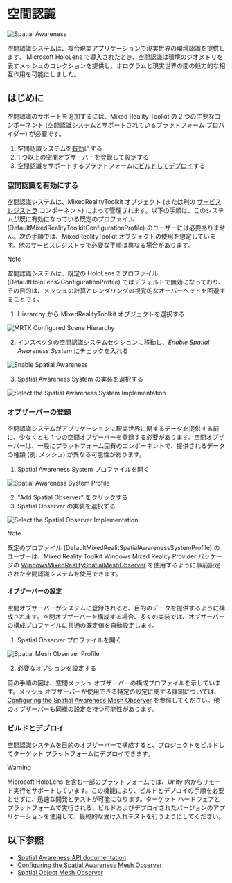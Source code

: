 # 空間認識

![Spatial Awareness](../../Documentation/Images/SpatialAwareness/MRTK_SpatialAwareness_Main.png)

空間認識システムは、複合現実アプリケーションで現実世界の環境認識を提供します。 Microsoft HoloLens で導入されたとき、空間認識は環境のジオメトリを表すメッシュのコレクションを提供し、ホログラムと現実世界の間の魅力的な相互作用を可能にしました。

## はじめに

空間認識のサポートを追加するには、Mixed Reality Toolkit の 2 つの主要なコンポーネント (空間認識システムとサポートされているプラットフォーム プロバイダー) が必要です。

1. 空間認識システムを[有効](#enable-spatial-awareness)にする
2. 1 つ以上の空間オブザーバーを[登録](#register-observers)して[設定](#configure-observers)する
3. 空間認識をサポートするプラットフォームに[ビルドしてデプロイ](#build-and-deploy)する

### 空間認識を有効にする

空間認識システムは、MixedRealityToolkit オブジェクト (または別の [サービス レジストラ](xref:Microsoft.MixedReality.Toolkit.IMixedRealityServiceRegistrar) コンポーネント) によって管理されます。以下の手順は、このシステムが既に有効になっている既定のプロファイル (DefaultMixedRealityToolkitConfigurationProfile) のユーザーには必要ありません。次の手順では、MixedRealityToolkit オブジェクトの使用を想定しています。他のサービスレジストラで必要な手順は異なる場合があります。

> [!NOTE]
> 空間認識システムは、既定の HoloLens 2 プロファイル (DefaultHoloLens2ConfigurationProfile) ではデフォルトで無効になっており、その目的は、メッシュの計算とレンダリングの視覚的なオーバーヘッドを回避することです。

1. Hierarchy から MixedRealityToolkit オブジェクトを選択する

![MRTK Configured Scene Hierarchy](../../Documentation/Images/MRTK_ConfiguredHierarchy.png)

2. インスペクタの空間認識システムセクションに移動し、*Enable Spatial Awareness System* にチェックを入れる

![Enable Spatial Awareness](../../Documentation/Images/SpatialAwareness/MRTKConfig_SpatialAwareness.png)

3. Spatial Awareness System の実装を選択する

![Select the Spatial Awareness System Implementation](../../Documentation/Images/SpatialAwareness/SpatialAwarenessSelectSystemType.png)

### オブザーバーの登録

空間認識システムがアプリケーションに現実世界に関するデータを提供する前に、少なくとも 1 つの空間オブザーバーを登録する必要があります。空間オブザーバーは、一般にプラットフォーム固有のコンポーネントで、提供されるデータの種類 (例: メッシュ) が異なる可能性があります。

1. Spatial Awareness System プロファイルを開く

![Spatial Awareness System Profile](../../Documentation/Images/SpatialAwareness/SpatialAwarenessProfile.png)

2. "Add Spatial Observer" をクリックする
3. Spatial Observer の実装を選択する

![Select the Spatial Observer Implementation](../../Documentation/Images/SpatialAwareness/SpatialAwarenessSelectObserver.png)

> [!NOTE]
> 既定のプロファイル (DefaultMixedRealitSpatialAwarenessSystemProfile) のユーザーは、Mixed Reality Toolkit Windows Mixed Reality Provider パッケージの [WindowsMixedRealitySpatialMeshObserver](xref:Microsoft.MixedReality.Toolkit.WindowsMixedReality.SpatialAwareness.WindowsMixedRealitySpatialMeshObserver) を使用するように事前設定された空間認識システムを使用できます。

#### オブザーバーの設定

空間オブザーバーがシステムに登録されると、目的のデータを提供するように構成されます。空間オブザーバーを構成する場合、多くの実装では、オブザーバーの構成プロファイルに共通の既定値を自動設定します。

1. Spatial Observer プロファイルを開く

![Spatial Mesh Observer Profile](../../Documentation/Images/SpatialAwareness/SpatialAwarenessMeshObserverProfile.png)

2. 必要なオプションを設定する

前の手順の図は、空間メッシュ オブザーバーの構成プロファイルを示しています。メッシュ オブザーバーが使用できる特定の設定に関する詳細については、[Configuring the Spatial Awareness Mesh Observer](ConfiguringSpatialAwarenessMeshObserver.md) を参照してください。他のオブザーバーも同様の設定を持つ可能性があります。

### ビルドとデプロイ

空間認識システムを目的のオブザーバーで構成すると、プロジェクトをビルドしてターゲット プラットフォームにデプロイできます。

> [!WARNING]
> Microsoft HoloLens を含む一部のプラットフォームでは、Unity 内からリモート実行をサポートしています。この機能により、ビルドとデプロイの手順を必要とせずに、迅速な開発とテストが可能になります。ターゲット ハードウェアとプラットフォームで実行される、ビルドおよびデプロイされたバージョンのアプリケーションを使用して、最終的な受け入れテストを行うようにしてください。

## 以下参照

- [Spatial Awareness API documentation](xref:Microsoft.MixedReality.Toolkit.SpatialAwareness)
- [Configuring the Spatial Awareness Mesh Observer](ConfiguringSpatialAwarenessMeshObserver.md)
- [Spatial Object Mesh Observer](SpatialObjectMeshObserver.md)